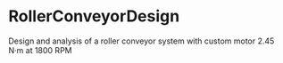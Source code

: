 # RollerConveyorDesign
Design and analysis of a roller conveyor system with custom motor 2.45 N·m at 1800 RPM
